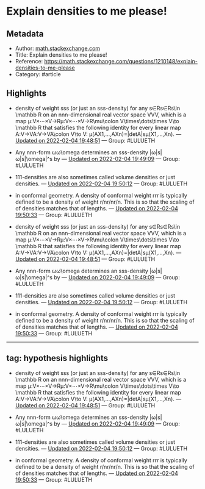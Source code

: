 # Explain densities to me please!

## Metadata
- Author: [math.stackexchange.com]()
- Title: Explain densities to me please!
- Reference: https://math.stackexchange.com/questions/1210148/explain-densities-to-me-please
- Category: #article

## Highlights
-  density of weight sss (or just an sss-density)  for any s∈Rs∈Rs\in \mathbb R on an nnn-dimensional real vector space VVV, which is a map μ:V×⋯×V→Rμ:V×⋯×V→R\mu\colon V\times\dots\times V\to \mathbb R that satisfies the following identity for every linear map A:V→VA:V→VA\colon V\to V:
μ(AX1,…,AXn)=|detA|sμ(X1,…,Xn). — [Updated on 2022-02-04 19:48:51](https://hyp.is/GE7UTIXrEey8YENO7LhPOw/math.stackexchange.com/questions/1210148/explain-densities-to-me-please)  — Group: #LULUETH

- Any nnn-form ωω\omega determines an sss-density |ω|s|ω|s|\omega|^s by — [Updated on 2022-02-04 19:49:09](https://hyp.is/IyIq_oXrEey_IW9EKB-9YA/math.stackexchange.com/questions/1210148/explain-densities-to-me-please)  — Group: #LULUETH

- 111-densities are also sometimes called volume densities or just densities. — [Updated on 2022-02-04 19:50:12](https://hyp.is/SPyZqIXrEeyC6dMW4mlBXw/math.stackexchange.com/questions/1210148/explain-densities-to-me-please)  — Group: #LULUETH

- in conformal geometry. A density of conformal weight rrr is typically defined to be a density of weight r/nr/nr/n. This is so that the scaling of of densities matches that of lengths. — [Updated on 2022-02-04 19:50:33](https://hyp.is/VUM-TIXrEeypehMHaRddrw/math.stackexchange.com/questions/1210148/explain-densities-to-me-please)  — Group: #LULUETH




-  density of weight sss (or just an sss-density)  for any s∈Rs∈Rs\in \mathbb R on an nnn-dimensional real vector space VVV, which is a map μ:V×⋯×V→Rμ:V×⋯×V→R\mu\colon V\times\dots\times V\to \mathbb R that satisfies the following identity for every linear map A:V→VA:V→VA\colon V\to V:
μ(AX1,…,AXn)=|detA|sμ(X1,…,Xn). — [Updated on 2022-02-04 19:48:51](https://hyp.is/GE7UTIXrEey8YENO7LhPOw/math.stackexchange.com/questions/1210148/explain-densities-to-me-please)  — Group: #LULUETH

- Any nnn-form ωω\omega determines an sss-density |ω|s|ω|s|\omega|^s by — [Updated on 2022-02-04 19:49:09](https://hyp.is/IyIq_oXrEey_IW9EKB-9YA/math.stackexchange.com/questions/1210148/explain-densities-to-me-please)  — Group: #LULUETH

- 111-densities are also sometimes called volume densities or just densities. — [Updated on 2022-02-04 19:50:12](https://hyp.is/SPyZqIXrEeyC6dMW4mlBXw/math.stackexchange.com/questions/1210148/explain-densities-to-me-please)  — Group: #LULUETH

- in conformal geometry. A density of conformal weight rrr is typically defined to be a density of weight r/nr/nr/n. This is so that the scaling of of densities matches that of lengths. — [Updated on 2022-02-04 19:50:33](https://hyp.is/VUM-TIXrEeypehMHaRddrw/math.stackexchange.com/questions/1210148/explain-densities-to-me-please)  — Group: #LULUETH

---
tag: hypothesis highlights
---





-  density of weight sss (or just an sss-density)  for any s∈Rs∈Rs\in \mathbb R on an nnn-dimensional real vector space VVV, which is a map μ:V×⋯×V→Rμ:V×⋯×V→R\mu\colon V\times\dots\times V\to \mathbb R that satisfies the following identity for every linear map A:V→VA:V→VA\colon V\to V:
μ(AX1,…,AXn)=|detA|sμ(X1,…,Xn). — [Updated on 2022-02-04 19:48:51](https://hyp.is/GE7UTIXrEey8YENO7LhPOw/math.stackexchange.com/questions/1210148/explain-densities-to-me-please)  — Group: #LULUETH

- Any nnn-form ωω\omega determines an sss-density |ω|s|ω|s|\omega|^s by — [Updated on 2022-02-04 19:49:09](https://hyp.is/IyIq_oXrEey_IW9EKB-9YA/math.stackexchange.com/questions/1210148/explain-densities-to-me-please)  — Group: #LULUETH

- 111-densities are also sometimes called volume densities or just densities. — [Updated on 2022-02-04 19:50:12](https://hyp.is/SPyZqIXrEeyC6dMW4mlBXw/math.stackexchange.com/questions/1210148/explain-densities-to-me-please)  — Group: #LULUETH

- in conformal geometry. A density of conformal weight rrr is typically defined to be a density of weight r/nr/nr/n. This is so that the scaling of of densities matches that of lengths. — [Updated on 2022-02-04 19:50:33](https://hyp.is/VUM-TIXrEeypehMHaRddrw/math.stackexchange.com/questions/1210148/explain-densities-to-me-please)  — Group: #LULUETH

